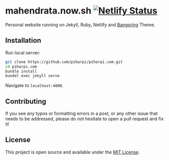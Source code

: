 # mahendrata.now.sh [![Netlify Status](https://api.netlify.com/api/v1/badges/0e92d3ee-a4c8-45c3-8000-6dee5c3e3876/deploy-status)](https://app.netlify.com/sites/piharpi/deploys)

Personal website running on Jekyll, Ruby, Netlify and [Bangsring](https://github.com/piharpi/bangsring) Theme.

## Installation

Run local server:

```bash
git clone https://github.com/piharpi/piharpi.com.git
cd piharpi.com
bundle install
bundel exec jekyll serve
```

Navigate to `localhost:4000`.

## Contributing

If you see any typos or formatting errors in a post, or any other issue that needs to be addressed, please do not hesitate to open a pull request and fix it!

## License

This project is open source and available under the [MIT License](LICENSE).
